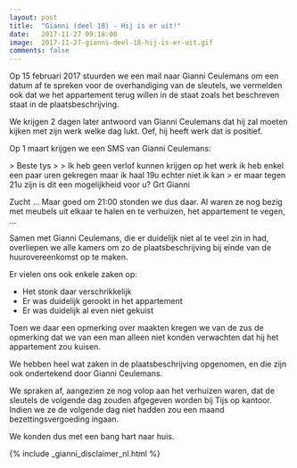 ```yaml
---
layout: post
title:  "Gianni (deel 18) - Hij is er uit!"
date:   2017-11-27 09:18:00
image:  2017-11-27-gianni-deel-18-hij-is-er-uit.gif
comments: false
---
```

Op 15 februari 2017 stuurden we een mail naar <span itemscope itemtype="http://schema.org/Person"><span itemprop="givenName">Gianni</span> <span class="hidden" itemprop="familyName">Ceulemans</span></span> 
om een datum af te spreken voor de overhandiging van de sleutels, we vermelden ook dat we het appartement terug willen 
in de staat zoals het beschreven staat in de plaatsbeschrijving.

We krijgen 2 dagen later antwoord van <span itemscope itemtype="http://schema.org/Person"><span itemprop="givenName">Gianni</span> <span class="hidden" itemprop="familyName">Ceulemans</span></span> 
dat hij zal moeten kijken met zijn werk welke dag lukt. Oef, hij heeft werk dat is positief.

Op 1 maart krijgen we een SMS van <span itemscope itemtype="http://schema.org/Person"><span itemprop="givenName">Gianni</span> <span class="hidden" itemprop="familyName">Ceulemans</span></span>:

<div class="email" itemscope itemtype="http://schema.org/Message">
  <div itemscope itemprop="recipient" itemtype="http://schema.org/Person"><meta itemprop="name" content="Tijs Verkoyen" /></div>
  <div itemscope itemprop="sender" itemtype="http://schema.org/Person"><meta itemprop="name" content="Gianni Ceulemans" /></div>
  <meta itemprop="dateSent" content="2017-03-01T09:00:00" />
  <div itemprop="text" markdown="1">
> Beste tys 
> 
> Ik heb geen verlof kunnen krijgen op het werk ik heb enkel een paar uren gekregen maar ik haal 19u echter niet ik kan 
> er maar tegen 21u zijn is dit een mogelijkheid voor u? Grt Gianni
  </div>
</div>

Zucht &hellip; Maar goed om 21:00 stonden we dus daar. Al waren ze nog bezig met meubels uit elkaar te halen en te verhuizen, 
het appartement te vegen, &hellip;

Samen met <span itemscope itemtype="http://schema.org/Person"><span itemprop="givenName">Gianni</span> <span class="hidden" itemprop="familyName">Ceulemans</span></span>, 
die er duidelijk niet al te veel zin in had, overliepen we alle kamers om zo de plaatsbeschrijving bij einde van de 
huurovereenkomst op te maken. 

Er vielen ons ook enkele zaken op:

* Het stonk daar verschrikkelijk
* Er was duidelijk gerookt in het appartement
* Er was duidelijk al even niet gekuist

Toen we daar een opmerking over maakten kregen we van de zus de opmerking dat we van een man alleen niet konden 
verwachten dat hij het appartement zou kuisen.

We hebben heel wat zaken in de plaatsbeschrijving opgenomen, en die zijn ook ondertekend door <span itemscope itemtype="http://schema.org/Person"><span itemprop="givenName">Gianni</span> <span class="hidden" itemprop="familyName">Ceulemans</span></span>.

<div id="afspraak-sleutels">
We spraken af, aangezien ze nog volop aan het verhuizen waren, dat de sleutels de volgende dag zouden afgegeven worden
bij Tijs op kantoor. Indien we ze de volgende dag niet hadden zou een maand bezettingsvergoeding ingaan.
</div>

We konden dus met een bang hart naar huis.

{% include _gianni_disclaimer_nl.html %}

